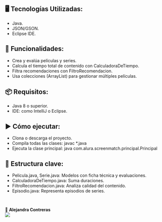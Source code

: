 ## 🖥️ Tecnologías Utilizadas:

- Java.
- JSON/GSON.
- Eclipse IDE.

## 🎯 Funcionalidades:

- Crea y evalúa películas y series.
- Calcula el tiempo total de contenido con CalculadoraDeTiempo.
- Filtra recomendaciones con FiltroRecomendacion.
- Usa colecciones (ArrayList) para gestionar múltiples películas.

## 📦 Requisitos:

- Java 8 o superior.
- IDE: como IntelliJ o Eclipse.

## ▶️ Cómo ejecutar:

- Clona o descarga el proyecto.
- Compila todas las clases: javac *.java 
- Ejecuta la clase principal: java com.alura.screenmatch.principal.Principal

## 📁 Estructura clave:

- Pelicula.java, Serie.java: Modelos con ficha técnica y evaluaciones.
- CalculadoraDeTiempo.java: Suma duraciones.
- FiltroRecomendacion.java: Analiza calidad del contenido.
- Episodio.java: Representa episodios de series.
</br>

💙 <strong>Alejandra Contreras</strong></br>
<a href="https://www.linkedin.com/in/alejandraconb-dev/" target="_blank">
<img src="https://img.shields.io/badge/-LinkedIn-%230077B5?style=for-the-badge&logo=linkedin&logoColor=white" target="_blank"></a>
